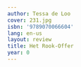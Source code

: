 ```yaml
---
author: Tessa de Loo
cover: 231.jpg
isbn: '9789070066604'
lang: en-us
layout: review
title: Het Rook-Offer
year: 0
---
```


